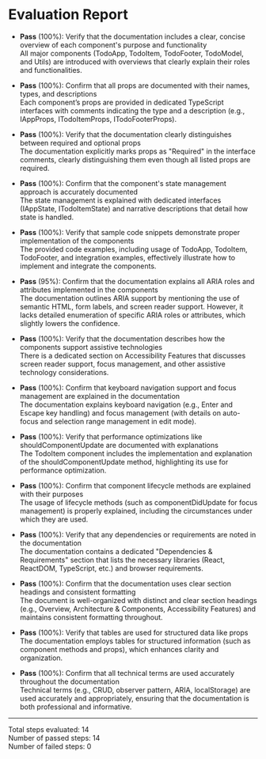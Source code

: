 # Evaluation Report

- **Pass** (100%): Verify that the documentation includes a clear, concise overview of each component's purpose and functionality  
  All major components (TodoApp, TodoItem, TodoFooter, TodoModel, and Utils) are introduced with overviews that clearly explain their roles and functionalities.

- **Pass** (100%): Confirm that all props are documented with their names, types, and descriptions  
  Each component’s props are provided in dedicated TypeScript interfaces with comments indicating the type and a description (e.g., IAppProps, ITodoItemProps, ITodoFooterProps).

- **Pass** (100%): Verify that the documentation clearly distinguishes between required and optional props  
  The documentation explicitly marks props as "Required" in the interface comments, clearly distinguishing them even though all listed props are required.

- **Pass** (100%): Confirm that the component's state management approach is accurately documented  
  The state management is explained with dedicated interfaces (IAppState, ITodoItemState) and narrative descriptions that detail how state is handled.

- **Pass** (100%): Verify that sample code snippets demonstrate proper implementation of the components  
  The provided code examples, including usage of TodoApp, TodoItem, TodoFooter, and integration examples, effectively illustrate how to implement and integrate the components.

- **Pass** (95%): Confirm that the documentation explains all ARIA roles and attributes implemented in the components  
  The documentation outlines ARIA support by mentioning the use of semantic HTML, form labels, and screen reader support. However, it lacks detailed enumeration of specific ARIA roles or attributes, which slightly lowers the confidence.

- **Pass** (100%): Verify that the documentation describes how the components support assistive technologies  
  There is a dedicated section on Accessibility Features that discusses screen reader support, focus management, and other assistive technology considerations.

- **Pass** (100%): Confirm that keyboard navigation support and focus management are explained in the documentation  
  The documentation explains keyboard navigation (e.g., Enter and Escape key handling) and focus management (with details on auto-focus and selection range management in edit mode).

- **Pass** (100%): Verify that performance optimizations like shouldComponentUpdate are documented with explanations  
  The TodoItem component includes the implementation and explanation of the shouldComponentUpdate method, highlighting its use for performance optimization.

- **Pass** (100%): Confirm that component lifecycle methods are explained with their purposes  
  The usage of lifecycle methods (such as componentDidUpdate for focus management) is properly explained, including the circumstances under which they are used.

- **Pass** (100%): Verify that any dependencies or requirements are noted in the documentation  
  The documentation contains a dedicated "Dependencies & Requirements" section that lists the necessary libraries (React, ReactDOM, TypeScript, etc.) and browser requirements.

- **Pass** (100%): Confirm that the documentation uses clear section headings and consistent formatting  
  The document is well-organized with distinct and clear section headings (e.g., Overview, Architecture & Components, Accessibility Features) and maintains consistent formatting throughout.

- **Pass** (100%): Verify that tables are used for structured data like props  
  The documentation employs tables for structured information (such as component methods and props), which enhances clarity and organization.

- **Pass** (100%): Confirm that all technical terms are used accurately throughout the documentation  
  Technical terms (e.g., CRUD, observer pattern, ARIA, localStorage) are used accurately and appropriately, ensuring that the documentation is both professional and informative.

---

Total steps evaluated: 14  
Number of passed steps: 14  
Number of failed steps: 0